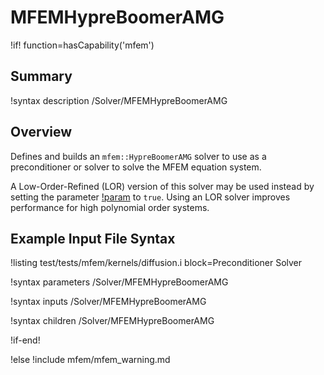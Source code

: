 # MFEMHypreBoomerAMG

!if! function=hasCapability('mfem')

## Summary

!syntax description /Solver/MFEMHypreBoomerAMG

## Overview

Defines and builds an `mfem::HypreBoomerAMG` solver to use as a preconditioner or solver to solve the MFEM equation system.

A Low-Order-Refined (LOR) version of this solver may be used instead by setting the parameter 
[!param](/Solvers/MFEMHypreBoomerAMG/low_order_refined) to `true`. Using an LOR solver improves performance for high polynomial 
order systems.

## Example Input File Syntax

!listing test/tests/mfem/kernels/diffusion.i block=Preconditioner Solver

!syntax parameters /Solver/MFEMHypreBoomerAMG

!syntax inputs /Solver/MFEMHypreBoomerAMG

!syntax children /Solver/MFEMHypreBoomerAMG

!if-end!

!else
!include mfem/mfem_warning.md

